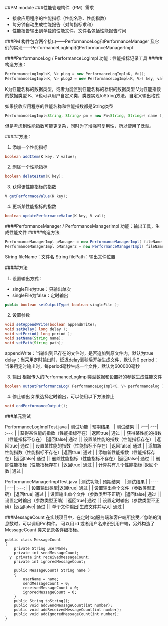 ##PM module
###性能管理构件（PM）需求
- 接收应用程序的性能指标（性能名称、性能指数）
- 每分钟自动生成性能报告（对每指标求和）
- 性能报告输出到单独的性能文件，文件名包括性能报告时间

###PM
构件包含两个接口——PerformanceLog和PerformanceManager
及它们的实现——PerformanceLogImpl和PerformanceManagerImpl

####PerformanceLog / PerformanceLogImpl
功能：性能指标记录工具
#####构造方法：
```java
PerformanceLogImpl<K, V> pLog = new PerformanceLogImpl<K, V>();
PerformanceLogImpl<K, V> pLog2 = new PerformanceLogImpl<K, V>( key, value);
```
K为性能名称的数据类型，或者为能区别性能名称的标识的数据类型
V为性能指数的数据类型
K、V也可以用户自定义类，类要实现toString方法，自定义输出格式

如果接收应用程序的性能名称和性能指数都是String类型
```java
PerformanceLogImpl<String, String> pm = new Pm<String, String>( name ); 
```
但是考虑到性能指数可能更复杂，同时为了增强可复用性，所以使用了泛型。

#####方法：
1. 添加一个性能指标
```java
boolean addItem(K key, V value);
```
2. 删除一个性能指标
```java
boolean deleteItem(K key);
```
3. 获得该性能指标的指数
```java
V getPerformaceValue(K key);
```

4. 更新某性能指标的指数
```java
boolean updatePerformanceValue(K key, V val);
```


####PerformanceManager / PerformanceManagerImpl
功能：输出工具，生成性能文件
#####构造方法
```java
PerformanceManagerImpl pManager = new PerformanceManagerImpl( fileName );
PerformanceManagerImpl pManager2 = new PerformanceManagerImpl( fileName, filePath );
```
String fileName：文件名
String filePath：输出文件位置

#####方法
1. 设置输出方式：
- singleFile为true：只输出单次 
- singleFile为false：定时输出
```java
public boolean setOutputType( boolean singleFile );
```
2. 设置参数
```java   
void setAppendWrite(boolean appendWrite);
void setDelay( long delay );
void setPeriod( long period );
void setName(String name);
void setPath(String path);
```
appendWrite：当输出到已存在的文件时，是否追加到原文件内，默认为true
delay：当采用定时输出时，延迟delay毫秒后开始生成文件，默认为0
period：当采用定时输出时，每period毫秒生成一个文件，默认为600000毫秒

3. 输出
根据传入的PerformanceLogImpl类型数据和设置好的参数生成性能文件
```java
boolean outputPerformanceLog( PerformanceLogImpl<K, V> performancelog ) throws IOException;
```

4. 停止输出
如果选择定时输出，可以使用以下方法停止
```java
void endPerformanceOutput();
```

###单元测试

PerformanceLogImplTest.java
| 测试功能  | 预期结果　|   测试结果   |
| :---|:---| :---: |
| 获得某性能的指数（性能指标存在）|返回true| 通过 |
| 获得某性能的指数（性能指标不存在） |返回false| 通过  |
| 设置某性能的指数（性能指标存在） |返回true| 通过  |
| 设置某性能的指数（性能指标不存在）|返回false| 通过  |
| 添加新性能指数（性能指标不存在）|返回true| 通过  |
| 添加新性能指数（性能指标存在）|返回false| 通过  |
| 删除性能指标（性能指标不存在）|返回false| 通过 |
| 删除性能指标（性能指标存在）|返回true| 通过 |
| 计算共有几个性能指标 |返回个数| 通过 |

PerformanceManagerImplTest.java
| 测试功能  | 预期结果　|   测试结果   |
| :---|:---| :---: |
| 设置输出类型|返回true| 通过 |
| 设置输出单个文件（参数类型正确）|返回true| 通过 |
| 设置输出单个文件（参数类型不正确）|返回false| 通过 |
| 设置定时输出（参数类型正确）|返回true| 通过 |
| 设置定时输出（参数类型不正确）|返回false| 通过 |
| 单个文件输出|生成文件并写入| 通过 |




###MessageCount
在实践项目中，在定时log服务端和客户端所接受／忽略的消息数时，可以调用Pm构件。
可以用 id 或者用户名来识别用户端，另外构造了 MessageCount 类来记录各详细指标。

```
public class MessageCount 
{
    private String userName;
    private int sendMessageCount;
  y  private int receivedMessageCount;
    private int ignoredMessageCount;
    
    public MessageCount( String name )
    {
        userName = name;
        sendMessageCount = 0;
        receivedMessageCount = 0;
        ignoredMessageCount = 0;
    }
    public String toString();
    public void addSendMessageCount(int number);
    public void addReceivedMessageCount(int number);
    public void addIgnoredMessageCount(int number);
}

```



